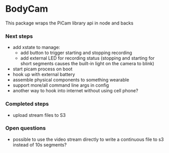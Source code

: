 # BodyCam
This package wraps the PiCam library api in node and backs

### Next steps
- add xstate to manage:
  - add button to trigger starting and stopping recording
  - add external LED for recording status (stopping and starting for short segments causes the built-in light on the camera to blink)
- start picam process on boot
- hook up with external battery
- assemble physical components to something wearable
- support more/all command line args in config
- another way to hook into internet without using cell phone?

### Completed steps
- upload stream files to S3

### Open questions
- possible to use the video stream directly to write a continuous file to s3 instead of 10s segments?
